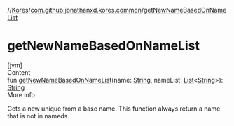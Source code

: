 //[Kores](../index.md)/[com.github.jonathanxd.kores.common](index.md)/[getNewNameBasedOnNameList](get-new-name-based-on-name-list.md)



# getNewNameBasedOnNameList  
[jvm]  
Content  
fun [getNewNameBasedOnNameList](get-new-name-based-on-name-list.md)(name: [String](https://kotlinlang.org/api/latest/jvm/stdlib/kotlin/-string/index.html), nameList: [List](https://kotlinlang.org/api/latest/jvm/stdlib/kotlin.collections/-list/index.html)<[String](https://kotlinlang.org/api/latest/jvm/stdlib/kotlin/-string/index.html)>): [String](https://kotlinlang.org/api/latest/jvm/stdlib/kotlin/-string/index.html)  
More info  


Gets a new unique from a base name. This function always return a name that is not in nameds.

  



